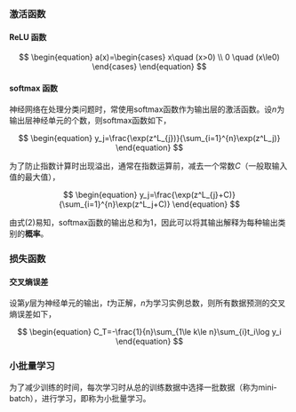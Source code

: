 ### 激活函数

#### ReLU 函数

$$
\begin{equation}
    a(x)=\begin{cases}
        x\quad (x>0) \\
        0 \quad (x\le0)
    \end{cases}
\end{equation}
$$

#### softmax 函数

神经网络在处理分类问题时，常使用softmax函数作为输出层的激活函数。设$n$为输出层神经单元的个数，则softmax函数如下，

$$
\begin{equation}
    y_j=\frac{\exp(z^L_{j})}{\sum_{i=1}^{n}\exp(z^L_j)}
\end{equation}
$$

为了防止指数计算时出现溢出，通常在指数运算前，减去一个常数$C$（一般取输入值的最大值），

$$
\begin{equation}
    y_j=\frac{\exp(z^L_{j}+C)}{\sum_{i=1}^{n}\exp(z^L_j+C)}
\end{equation}
$$

由式$(2)$易知，softmax函数的输出总和为$1$，因此可以将其输出解释为每种输出类别的**概率**。

### 损失函数

#### 交叉熵误差

设第$y$层为神经单元的输出，$t$为正解，$n$为学习实例总数，则所有数据预测的交叉熵误差如下，

$$
\begin{equation}
    C_T=-\frac{1}{n}\sum_{1\le k\le n}\sum_{i}t_i\log y_i
\end{equation}
$$

### 小批量学习

为了减少训练的时间，每次学习时从总的训练数据中选择一批数据（称为mini-batch），进行学习，即称为小批量学习。
